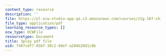 ```yaml
---
content_type: resource
description: ''
file: https://ol-ocw-studio-app-qa.s3.amazonaws.com/courses/21g-107-chinese-i-streamlined-fall-2014/7487cdf785bf38c29defa284b28d1c8b_-56G36H8BvY.pdf
file_type: application/pdf
learning_resource_types: []
ocw_type: OCWFile
resourcetype: Document
title: 3play pdf file
uid: 7487cdf7-85bf-38c2-9def-a284b28d1c8b
---
```

